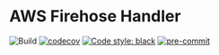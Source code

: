 # AWS Firehose Handler

![Build](https://github.com/8percent/aws-firehose-handler/actions/workflows/ci.yml/badge.svg)
[![codecov](https://codecov.io/gh/8percent/aws-firehose-handler/branch/master/graph/badge.svg?token=QKO8M4RLO6)](https://codecov.io/gh/8percent/aws-firehose-handler)
[![Code style: black](https://img.shields.io/badge/code%20style-black-000000.svg)](https://github.com/psf/black)
[![pre-commit](https://img.shields.io/badge/pre--commit-enabled-brightgreen?logo=pre-commit&logoColor=white)](https://github.com/pre-commit/pre-commit)
